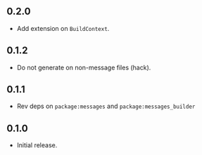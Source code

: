 ## 0.2.0

* Add extension on `BuildContext`.

## 0.1.2

* Do not generate on non-message files (hack).

## 0.1.1

* Rev deps on `package:messages` and `package:messages_builder`

## 0.1.0

* Initial release.
